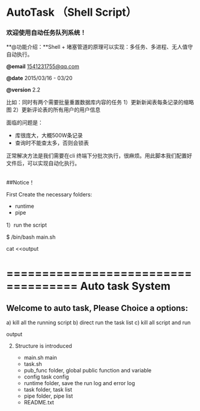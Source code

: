 # AutoTask （Shell Script）
### 欢迎使用自动任务队列系统！


**@功能介绍：**Shell + 堵塞管道的原理可以实现：多任务、多进程、无人值守自动执行。

**@email** 1541231755@qq.com

**@date** 2015/03/16 - 03/20

**@version** 2.2

比如：同时有两个需要批量重置数据库内容的任务
1）更新新闻表每条记录的缩略图
2）更新评论表的所有用户的用户信息

面临的问题是：
 - 库很庞大，大概500W条记录
 - 查询时不能查太多，否则会锁表

正常解决方法是我们需要在cli 终端下分批次执行，很麻烦。用此脚本我们配置好文件后，可以实现自动化执行。

<br>
##Notice！


First Create the necessary folders:
- runtime
- pipe


1）run the script

$ /bin/bash main.sh

cat <<output

====================================
	Auto task System
====================================

Welcome to auto task, Please Choice a options:
 ------------------
 a) kill all the running script
 b) direct run the task list
 c) kill all script and run

output

2) Structure is introduced

	- main.sh   main
	- task.sh
	- pub_func  folder, global public function and variable
	- config    task config
	- runtime	folder, save the run log and error log
	- task		folder, task list
	- pipe		folder, pipe list
	- README.txt

